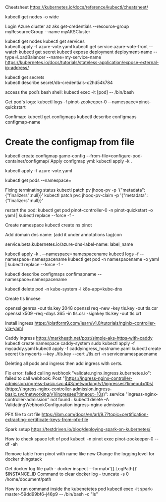 Cheetsheet
https://kubernetes.io/docs/reference/kubectl/cheatsheet/ 
 
 kubectl get nodes -o wide

Login Azure cluster
az aks get-credentials --resource-group myResourceGroup --name myAKSCluster
 
 
kubectl get nodes
kubectl get services  
kubectl apply -f azure-vote.yaml
kubectl get service azure-vote-front --watch
kubectl get secret
kubectl expose deployment deployment-name --type=LoadBalancer --name=my-service-name
 https://kubernetes.io/docs/tutorials/stateless-application/expose-external-ip-address/
 
kubectl get secrets     
kubectl describe secret/db-credentials-c2hd54k784     
 


access the pod’s bash shell:
kubectl exec -it [pod] -- /bin/bash
 
Get pod's logs:
kubectl logs -f  pinot-zookeeper-0 --namespace=pinot-quickstart 
 
 
Confimap:
kubectl get configmaps
kubectl describe configmaps configmap-name
 
# Create the configmap from file
kubectl create configmap game-config --from-file=configure-pod-container/configmap/
Apply configmap yml:
 kubectl apply -k .
 
 
kubectl apply -f azure-vote.yaml
 
kubectl get pods --namespace=<insert-namespace-name-here>
 
Fixing terminating status
kubectl patch pv jhooq-pv -p '{"metadata":{"finalizers":null}}'
kubectl patch pvc jhooq-pv-claim -p '{"metadata":{"finalizers":null}}'
 
 
restart the  pod:
kubectl get pod pinot-controller-0 -n pinot-quickstart -o yaml | kubectl replace --force -f -
 
Create namespace
kubectl create ns pinot  
 
Add domain dns name:
(add it under annotations tag)con
 
service.beta.kubernetes.io/azure-dns-label-name: label_name
 
 
 
kubectl apply -k .  --namespace=namespacename
kubectl logs -f <pod name> --namespace=namespacename
kubectl get pod <pod name> -n namespacename -o yaml | kubectl replace --force -f -
 
 
 
 
kubectl describe configmaps confimapname --namespace=namespacename
 
 
 
 
 
kubectl delete pod -n kube-system  -l k8s-app=kube-dns
 
 
Create tls lincese
 
openssl genrsa -out tls.key 2048
openssl req -new -key tls.key -out tls.csr
openssl x509 -req -days 365 -in tls.csr -signkey tls.key -out tls.crt
 
Install ingress
https://platform9.com/learn/v1.0/tutorials/nginix-controller-via-yaml
 
Caddy ingress
https://markheath.net/post/simple-aks-https-with-caddy
kubectl create namespace caddy-system
sudo kubectl apply -f mycaddy.yaml 
kubectl apply -f caddyingress_hostname.yaml
kubectl create secret  tls mycerts --key ./tls.key --cert ./tls.crt -n servicenamespacename

Deleting all pods and ingress then add ingress with certs.

Fix error:
failed calling webhook "validate.nginx.ingress.kubernetes.io": failed to call webhook: Post "[https://ingress-nginx-controller-admission.ingress-basic.svc:443/networking/v1/ingresses?timeout=10s](https://ingress-nginx-controller-admission.ingress-basic.svc/networking/v1/ingresses?timeout=10s)": service "ingress-nginx-controller-admission" not found
:
kubectl delete -A ValidatingWebhookConfiguration ingress-nginx-admission


PFX file to crt file
https://ibm.com/docs/en/arl/9.7?topic=certification-extracting-certificate-keys-from-pfx-file


Spark setup
https://testdriven.io/blog/deploying-spark-on-kubernetes/

How to check space left of pod
kubectl -n pinot exec pinot-zookeeper-0 -- df -ah



Remove table from pinot with name like new
Change the logging level for docker thingstack
 
Get docker log file path - docker inspect --format='{{.LogPath}}' $INSTANCE_ID
Command to clear docker log - truncate -s 0 /home/document/path


How to run command inside the kubenetetes pod
 kubectl exec -it spark-master-59dd99bf6-j46p9 -- /bin/bash -c "ls"